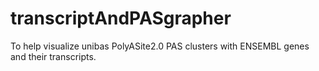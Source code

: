 # transcriptAndPASgrapher
To help visualize unibas PolyASite2.0 PAS clusters with ENSEMBL genes and their transcripts.  

